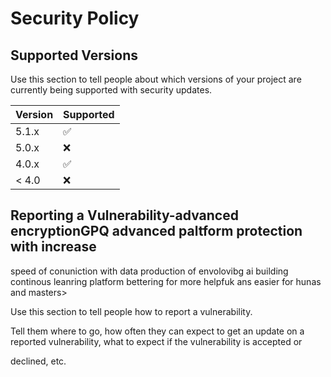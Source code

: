 # Security Policy

## Supported Versions

Use this section to tell people about which versions of your project are
currently being supported with security updates.

| Version | Supported          |
| ------- | ------------------ |
| 5.1.x   | :white_check_mark: |
| 5.0.x   | :x:                |
| 4.0.x   | :white_check_mark: |
| < 4.0   | :x:                |

## Reporting a Vulnerability-advanced encryptionGPQ advanced paltform protection with increase 
speed of conuniction with data production of envolovibg ai building continous leanring platform bettering for more helpfuk ans easier for hunas and masters>


Use this section to tell people how to report a vulnerability.

Tell them where to go, how often they can expect to get an update on a
reported vulnerability, what to expect if the vulnerability is accepted or

declined, etc.
